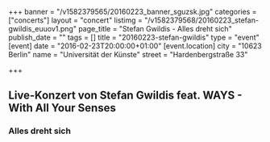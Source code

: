 +++
banner = "/v1582379565/20160223_banner_sguzsk.jpg"
categories = ["concerts"]
layout = "concert"
listimg = "/v1582379568/20160223_stefan-gwildis_euuov1.png"
page_title = "Stefan Gwildis - Alles dreht sich"
publish_date = ""
tags = []
title = "20160223-stefan-gwildis"
type = "event"
[event]
date = "2016-02-23T20:00:00+01:00"
[event.location]
city = "10623 Berlin"
name = "Universität der Künste"
street = "Hardenbergstraße 33"

+++
## Live-Konzert von Stefan Gwildis feat. WAYS - With All Your Senses

### Alles dreht sich